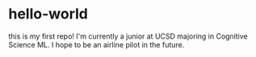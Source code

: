 # hello-world
this is my first repo!
I'm currently a junior at UCSD majoring in Cognitive Science ML. I hope to be an airline pilot in the future.
